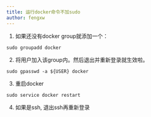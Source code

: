 ```yaml
---
title: 运行docker命令不加sudo 
author: fengxw
---
```



1. 如果还没有docker group就添加一个：

```
sudo groupadd docker
```

2. 将用户加入该group内。然后退出并重新登录就生效啦。

```
sudo gpasswd -a ${USER} docker
```

3. 重启docker

```
sudo service docker restart
```

4. 如果是ssh, 退出ssh再重新登录
